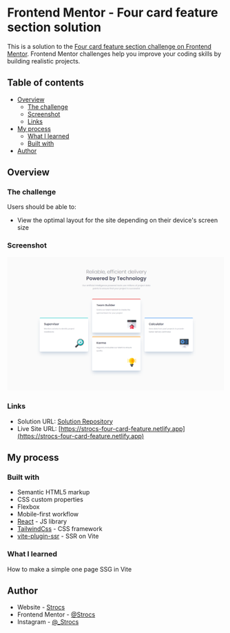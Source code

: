 # Frontend Mentor - Four card feature section solution

This is a solution to the [Four card feature section challenge on Frontend Mentor](https://www.frontendmentor.io/challenges/four-card-feature-section-weK1eFYK). Frontend Mentor challenges help you improve your coding skills by building realistic projects. 

## Table of contents

- [Overview](#overview)
  - [The challenge](#the-challenge)
  - [Screenshot](#screenshot)
  - [Links](#links)
- [My process](#my-process)
  - [What I learned](#what-i-learned)
  - [Built with](#built-with)
- [Author](#author)

## Overview

### The challenge

Users should be able to:

- View the optimal layout for the site depending on their device's screen size

### Screenshot

![](./Capture.PNG)

### Links

- Solution URL: [Solution Repository](https://github.com/Strocs/FrontendMentor/tree/main/four-card-feature)
- Live Site URL: [https://strocs-four-card-feature.netlify.app](https://strocs-four-card-feature.netlify.app)

## My process

### Built with

- Semantic HTML5 markup
- CSS custom properties
- Flexbox
- Mobile-first workflow
- [React](https://reactjs.org/) - JS library
- [TailwindCss](https://tailwindcss.com/) - CSS framework
- [vite-plugin-ssr](https://vite-plugin-ssr.com/) - SSR on Vite

### What I learned

How to make a simple one page SSG in Vite

## Author

- Website - [Strocs](https://github.com/Strocs)
- Frontend Mentor - [@Strocs](https://www.frontendmentor.io/profile/Strocs)
- Instagram - [@\_Strocs](https://www.instagram.com/_strocs/)
